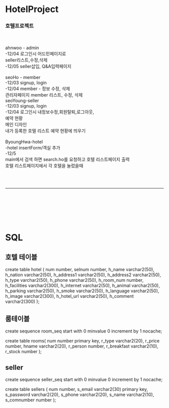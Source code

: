 # HotelProject
<h3>호텔프로젝트</h3>
<br>



<br>
ahnwoo - admin<br>
    -12/04 로그인시 어드민페이지로<br>
           seller리스트,수정,삭제<br>
    -12/05 seller삽입, Q&A입력페이지<br>
<br>
seoHo - member<br>
    -12/03 signup, login<br>
    -12/04 member - 정보 수정, 삭제<br>
           관리자페이지 member 리스트, 수정, 삭제
    <br>
seoYoung-seller <br>
    -12/03 signup, login<br>
    -12/04 로그인시 내정보수정,회원탈퇴,로그아웃,<br>
            예약 현황<br>
            메인 디자인 <br>
            내가 등록한 호텔 리스트 예약 현황에  띄우기 <br>
<br>
ByoungHwa-hotel <br>
    -hotel insertForm/객실 추가 <br>
    -12/5 <br>
main에서 검색 하면 search.ho를 요청하고 호텔 리스트페이지 출력<br>
호텔 리스트페이지에서 각 호텔을 눌렀을때 <br>
    
  <br><br><hr><br><br><br><br>  
    <h1>SQL</h1>
    
<h2>호텔 테이블</h2>
create table hotel (
num number,
selnum number,
h_name varchar2(50),
h_nation varchar2(50),
h_address1 varchar2(50),
h_address2 varchar2(50),
h_type varchar2(50),
h_phone varchar2(50),
h_room_num  number,
h_facilities varchar2(300),
h_internet varchar2(50),
h_animal varchar2(50),
h_parking varchar2(50),
h_smoke varchar2(50),
h_language varchar2(50),
h_image varchar2(300),
h_hotel_url varchar2(50),
h_comment varchar2(300)
);

<h2>룸테이블</h2>
create sequence room_seq
start with 0
minvalue 0
increment by 1
nocache;


create table rooms(
num number primary key,
r_type varchar2(20),
r_price number,
hname varchar2(20),
r_person number,
r_breakfast varchar2(10),
r_stock number
);




<h2>seller </h2>
create sequence seller_seq
start with 0
minvalue 0
increment by 1
nocache;

create table sellers (
num number,
s_email varchar2(30) primary key,
s_password varchar2(20),
s_phone varchar2(20),
s_name varchar2(10),
s_comnumber number
);



